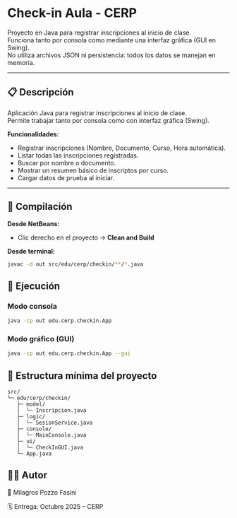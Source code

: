 # Check-in Aula - CERP

Proyecto en Java para registrar inscripciones al inicio de clase.  
Funciona tanto por consola como mediante una interfaz gráfica (GUI en Swing).  
No utiliza archivos JSON ni persistencia: todos los datos se manejan en memoria.

---

## 📋 Descripción

Aplicación Java para registrar inscripciones al inicio de clase.  
Permite trabajar tanto por consola como con interfaz gráfica (Swing).

**Funcionalidades:**
- Registrar inscripciones (Nombre, Documento, Curso, Hora automática).
- Listar todas las inscripciones registradas.
- Buscar por nombre o documento.
- Mostrar un resumen básico de inscriptos por curso.
- Cargar datos de prueba al iniciar.

---

## 🚀 Compilación

**Desde NetBeans:**
- Clic derecho en el proyecto → **Clean and Build**

**Desde terminal:**
```bash
javac -d out src/edu/cerp/checkin/**/*.java
```
## 📌 Ejecución
### Modo consola
```bash
java -cp out edu.cerp.checkin.App
```

### Modo gráfico (GUI)
```bash
java -cp out edu.cerp.checkin.App --gui
```

## 📂 Estructura mínima del proyecto
```
src/
└─ edu/cerp/checkin/
   ├─ model/
   │  └─ Inscripcion.java
   ├─ logic/
   │  └─ SesionService.java
   ├─ console/
   │  └─ MainConsole.java
   ├─ ui/
   │  └─ CheckInGUI.java
   └─ App.java
   ```

## 👨‍💻 Autor
📌 Milagros Pozzo Fasini

🗓️ Entrega: Octubre 2025 – CERP